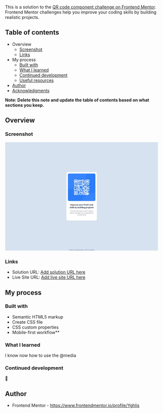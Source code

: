 This is a solution to the [QR code component challenge on Frontend Mentor](https://www.frontendmentor.io/challenges/qr-code-component-iux_sIO_H). Frontend Mentor challenges help you improve your coding skills by building realistic projects.

## Table of contents

- Overview
  - [Screenshot](https://github.com/Yghlis/Frontend_mentor_QR_code_component#screenshot)
  - [Links](https://github.com/Yghlis/Frontend_mentor_QR_code_component#links)
- My process
  - [Built with](https://github.com/Yghlis/Frontend_mentor_QR_code_component#built-with)
  - [What I learned](https://github.com/Yghlis/Frontend_mentor_QR_code_component#what-i-learned)
  - [Continued development](https://github.com/Yghlis/Frontend_mentor_QR_code_component#continued-development)
  - [Useful resources](https://github.com/Yghlis/Frontend_mentor_QR_code_component#useful-resources)
- [Author](https://github.com/Yghlis/Frontend_mentor_QR_code_component#author)
- [Acknowledgments](https://github.com/Yghlis/Frontend_mentor_QR_code_component#acknowledgments)

**Note: Delete this note and update the table of contents based on what sections you keep.**

## Overview

### Screenshot

![](images\Capture.JPG)

### Links

- Solution URL: [Add solution URL here](https://your-solution-url.com/)
- Live Site URL: [Add live site URL here](https://your-live-site-url.com/)

## My process

### Built with

- Semantic HTML5 markup
- Create CSS file
- CSS custom properties
- Mobile-first workflow**

### What I learned

I know now how to use the @media

### Continued development

🍰

## Author

- Frontend Mentor - https://www.frontendmentor.io/profile/Yghlis
